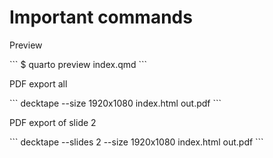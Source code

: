 # Important commands

Preview

\`\`\`
$ quarto preview index.qmd
\`\`\`

PDF export all

\`\`\`
decktape --size 1920x1080 index.html out.pdf
\`\`\`

PDF export of slide 2

\`\`\`
decktape --slides 2 --size 1920x1080 index.html out.pdf
\`\`\`

